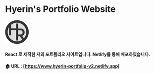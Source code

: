 <div>
<h1>Hyerin's Portfolio Website</h1>
<img src="public/favicon/apple-icon-76x76.png" />  
</div>

#### React 로 제작한 저의 포트폴리오 사이트입니다. Netlify를 통해 배포하였습니다.
#### 🏠 URL : [https://www.hyerin-portfolip-v2.netlify.app]

